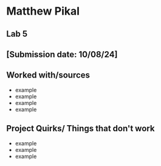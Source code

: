 # Matthew Pikal
## Lab 5
## [Submission date: 10/08/24]
## Worked with/sources 
* example
* example
* example
* example
## Project Quirks/ Things that don't work
* example
* example
* example
